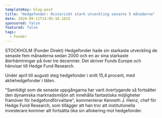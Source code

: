 ```yaml
---
templateKey: blog-post
title: "Hedgefonder: Historiskt stark utveckling senaste 5 månaderna"
date: 2020-09-11T14:05:18.163Z
sponsored: false
featured: false
tags:
  - Fonder
---
```

STOCKHOLM (Fonder Direkt) Hedgefonder hade sin starkaste utveckling de senaste fem månaderna sedan 2000 och en av sina starkaste återhämtningar på över tre decennier. Det skriver Funds Europe och hänvisar till Hedge Fund Research.

Under april till augusti steg hedgefonder i snitt 15,4 procent, med aktiehedgefonder i täten.

"Samtidigt som de senaste uppgångarna har varit övertygande så fortsätter den dynamiska marknadsmiljön att innehålla fantastiska möjligheter framöver för hedgefondförvaltare", kommenterar Kenneth J. Heinz, chef för Hedge Fund Research, som tillägger att han tror att institutionella investerare kommer att fortsätta öka sin allokering mot hedgefonder.